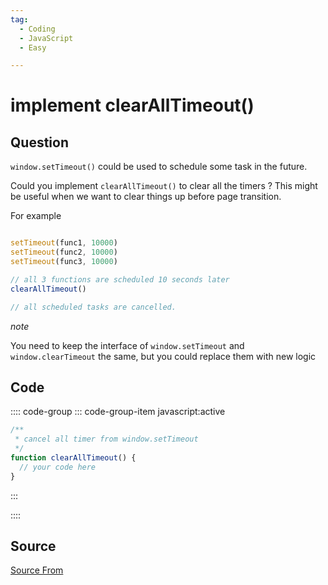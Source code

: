 ```yaml
---
tag:
  - Coding
  - JavaScript
  - Easy

---
```

  
# implement clearAllTimeout()

## Question
`window.setTimeout()` could be used to schedule some task in the future.

Could you implement `clearAllTimeout()` to clear all the timers ? This might be useful when we want to clear things up before page transition.

For example

```js

setTimeout(func1, 10000)
setTimeout(func2, 10000)
setTimeout(func3, 10000)

// all 3 functions are scheduled 10 seconds later
clearAllTimeout()

// all scheduled tasks are cancelled.
```

_note_

You need to keep the interface of `window.setTimeout` and `window.clearTimeout` the same, but you could replace them with new logic

## Code
:::: code-group
::: code-group-item javascript:active
```javascript
/**
 * cancel all timer from window.setTimeout
 */
function clearAllTimeout() {
  // your code here
}
```
:::
    
::::



##  Source
[Source From](https://bigfrontend.dev/problem/implement-clearAllTimeout)

  